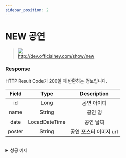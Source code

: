 ```yaml
---
sidebar_position: 2
---
```


# NEW 공연


> ![](https://img.shields.io/static/v1?label=&message=GET&color=blue) <br/>
> http://dev.officialhey.com/show/new


### Response

HTTP Result Code가 200일 때 반환하는 정보입니다.

| Field  |     Type      |  Description   |   
|:------:|:-------------:|:--------------:|
|   id   |     Long      |     공연 아이디     | 
|  name  |    String     |      공연 명      |   
|  date  | LocadDateTime |     공연 날짜      |  
| poster |    String     | 공연 포스터 이미지 url |   

<br/>

  <details markdown="1">
  <summary>성공 예제</summary>

  ```
  {
  "ok": true,
  "data": [
    {
      "id": 5,
      "name": "show5",
      "date": "2024-04-03T19:00:00",
      "poster": "https://example.com/image1.jpg"
    },
    {
      "id": 4,
      "name": "show4",
      "date": "2024-04-03T19:00:00",
      "poster": "https://example.com/image1.jpg"
    },
    {
      "id": 3,
      "name": "show3",
      "date": "2024-04-03T19:00:00",
      "poster": "https://example.com/image1.jpg"
    },
    {
      "id": 2,
      "name": "show2",
      "date": "2024-04-03T19:00:00",
      "poster": "https://example.com/image1.jpg"
    },
    {
      "id": 1,
      "name": "show1",
      "date": "2024-04-03T19:00:00",
      "poster": "https://example.com/image1.jpg"
    }
  ]
}
  ```
  </details>
<br/>